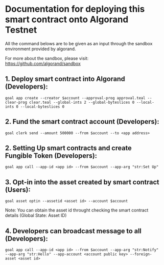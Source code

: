 # Documentation for deploying this smart contract onto Algorand Testnet

All the command belows are to be given as an input through the sandbox environment provided by algorand.

For more about the sandbox, please visit:   https://github.com/algorand/sandbox
## 1. Deploy smart contract into Algorand (Developers):

`goal app create --creator $account --approval-prog approval.teal --clear-prog clear.teal --global-ints 2 --global-byteslices 0 --local-ints 0 --local-byteslices 0`

## 2. Fund the smart contract account (Developers):
`goal clerk send --amount 500000 --from $account --to <app address>`

## 2. Setting Up smart contracts and create Fungible Token (Developers):
`goal app call --app-id <app id> --from $account --app-arg "str:Set Up"`

## 3. Opt-in into the asset created by smart contract (Users):
`goal asset optin --assetid <asset id> --account $account`

Note: You can obtain the asset id throught checking the smart contract details (Global State: Asset ID)

## 4. Developers can broadcast message to all (Developers):
`goal app call --app-id <app id> --from $account --app-arg "str:Notify" --app-arg "str:Hello" --app-account <account public key> --foreign-asset <asset id>`
